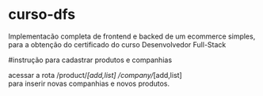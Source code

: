 # curso-dfs
Implementacão completa de frontend e backed de um ecommerce simples, para a obtenção do certificado do curso Desenvolvedor Full-Stack

#instrução para cadastrar produtos e companhias

acessar a rota /product/*[add,list]
              /company/*[add,list]              
para inserir novas companhias e novos produtos.
                      
